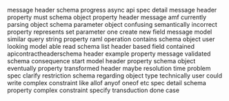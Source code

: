 message header schema progress async api spec detail message header property must schema object property header message amf currently parsing object schema parameter object confusing semantically incorrect property represents set parameter one create new field message model similar query string property raml operation contains schema object user looking model able read schema list header based field contained apicontractheaderschema header example property message validated schema consequence start model header property schema object eventually property transformed header maybe resolution time problem spec clarify restriction schema regarding object type technically user could write complex constraint like allof anyof oneof etc spec detail schema property complex constraint specify transduction done case